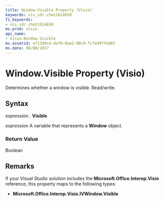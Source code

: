 ```yaml
---
title: Window.Visible Property (Visio)
keywords: vis_sdr.chm11614650
f1_keywords:
- vis_sdr.chm11614650
ms.prod: visio
api_name:
- Visio.Window.Visible
ms.assetid: e713d0cd-def0-0ae2-08c9-fcfed9ffe883
ms.date: 06/08/2017
---
```



# Window.Visible Property (Visio)

Determines whether a window is visible. Read/write.


## Syntax

 _expression_ . **Visible**

 _expression_ A variable that represents a **Window** object.


### Return Value

Boolean


## Remarks

If your Visual Studio solution includes the **Microsoft.Office.Interop.Visio** reference, this property maps to the following types:


- **Microsoft.Office.Interop.Visio.IVWindow.Visible**
    

